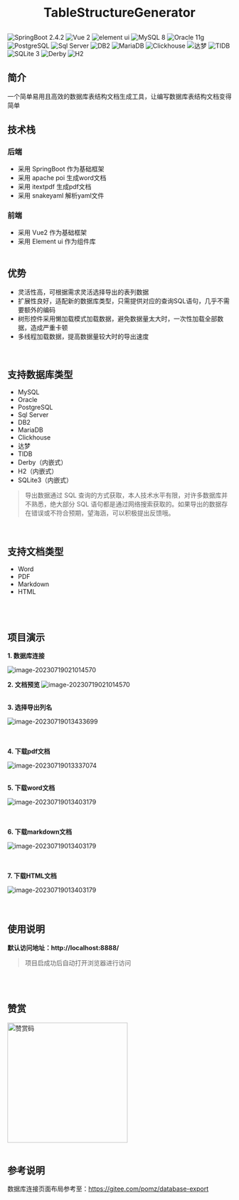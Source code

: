 <h1 align="center" style="margin: 30px 0 30px; font-weight: bold;">TableStructureGenerator</h1>

![SpringBoot 2.4.2](https://img.shields.io/badge/SpringBoot-2.4.2-blue)
![Vue 2](https://img.shields.io/badge/VUE-2-blue)
![element ui](https://img.shields.io/badge/ElementUI--blue)
![MySQL 8](https://img.shields.io/badge/MySQL-8-blue)
![Oracle 11g](https://img.shields.io/badge/Oracle-11g-blue)
![PostgreSQL](https://img.shields.io/badge/PostgreSQL--blue)
![Sql Server](https://img.shields.io/badge/SqlServer-2017-blue)
![DB2](https://img.shields.io/badge/DB2--blue)
![MariaDB](https://img.shields.io/badge/MariaDB--blue)
![Clickhouse](https://img.shields.io/badge/Clickhouse--blue)
![达梦](https://img.shields.io/badge/达梦-8-blue)
![TIDB](https://img.shields.io/badge/TIDB--blue)
![SQLite 3](https://img.shields.io/badge/SQLite-3-blue)
![Derby](https://img.shields.io/badge/Derby--blue)
![H2](https://img.shields.io/badge/H2--blue)

## 简介
一个简单易用且高效的数据库表结构文档生成工具，让编写数据库表结构文档变得简单
<br>

## 技术栈

### 后端

- 采用 SpringBoot 作为基础框架
- 采用 apache poi 生成word文档
- 采用 itextpdf 生成pdf文档
- 采用 snakeyaml 解析yaml文件

### 前端

- 采用 Vue2 作为基础框架
- 采用 Element ui 作为组件库
  <br>
  <br>

## 优势

- 灵活性高，可根据需求灵活选择导出的表列数据
- 扩展性良好，适配新的数据库类型，只需提供对应的查询SQL语句，几乎不需要额外的编码
- 树形控件采用懒加载模式加载数据，避免数据量太大时，一次性加载全部数据，造成严重卡顿
- 多线程加载数据，提高数据量较大时的导出速度

<br>

## 支持数据库类型

- MySQL
- Oracle
- PostgreSQL
- Sql Server
- DB2
- MariaDB
- Clickhouse
- 达梦
- TIDB
- Derby（内嵌式）
- H2（内嵌式）
- SQLite3（内嵌式）

> 导出数据通过 SQL 查询的方式获取，本人技术水平有限，对许多数据库并不熟悉，绝大部分 SQL
> 语句都是通过网络搜索获取的。如果导出的数据存在错误或不符合预期，望海涵，可以积极提出反馈哦。

<br>

## 支持文档类型

- Word
- PDF
- Markdown
- HTML

<br>
<br>

## 项目演示

**1. 数据库连接**

![image-20230719021014570](src/main/resources/static/images/数据库连接.png)

**2. 文档预览**
![image-20230719021014570](src/main/resources/static/images/文档预览.png)
<br>
<br>

**3. 选择导出列名**

![image-20230719013433699](src/main/resources/static/images/选择列名.png)  
<br>
<br>

**4. 下载pdf文档**

![image-20230719013337074](src/main/resources/static/images/pdf文档.png)
<br>
<br>

**5. 下载word文档**

![image-20230719013403179](src/main/resources/static/images/word文档.png)  
<br>
<br>

**6. 下载markdown文档**

![image-20230719013403179](src/main/resources/static/images/markdown文档.png)  
<br>
<br>

**7. 下载HTML文档**

![image-20230719013403179](src/main/resources/static/images/html文档.png)  
<br>
<br>

## 使用说明

**默认访问地址：http://localhost:8888/**
> 项目启成功后自动打开浏览器进行访问

<br>
<br>

## 赞赏
<img src="src/main/resources/static/images/appreciation-code.jpg" alt="赞赏码" height="270">

<br>
<br>


## 参考说明

数据库连接页面布局参考至：https://gitee.com/pomz/database-export
